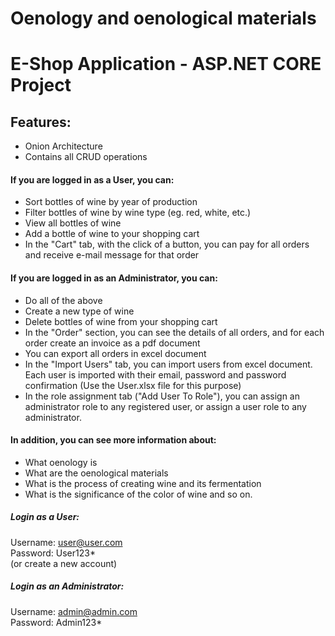 # Oenology and oenological materials
# E-Shop Application - ASP.NET CORE Project
## Features:
* Onion Architecture
* Contains all CRUD operations

#### If you are logged in as a User, you can: 
* Sort bottles of wine by year of production
* Filter bottles of wine by wine type (eg. red, white, etc.)
* View all bottles of wine 
* Add a bottle of wine to your shopping cart 
* In the "Cart" tab, with the click of a button, you can pay for all orders and receive e-mail message for that order

#### If you are logged in as an Administrator, you can: 
* Do all of the above 
* Create a new type of wine
* Delete bottles of wine from your shopping cart
* In the "Order" section, you can see the details of all orders, and for each order create an invoice as a pdf document 
* You can export all orders in excel document
* In the "Import Users" tab, you can import users from excel document. Each user is imported with their email, password and password confirmation (Use the User.xlsx file for this purpose)
* In the role assignment tab ("Add User To Role"), you can assign an administrator role to any registered user, or assign a user role to any administrator.

#### In addition, you can see more information about:
* What oenology is
* What are the oenological materials
* What is the process of creating wine and its fermentation
* What is the significance of the color of wine and so on.

##### Login as a User:
Username: user@user.com <br/>
Password: User123* <br/>
(or create a new account)

##### Login as an Administrator:
Username: admin@admin.com <br/>
Password: Admin123*
